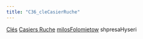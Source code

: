 ```yaml
---
title: "C36_cleCasierRuche"
---
```


[Clés](notes/equipements/cles/C_Clés.md) [Casiers Ruche](notes/equipements/consommables/C_CasierRuche.md) [milosFolomietow](notes/equipements/utilisateurs/milosFolomietow.md)
shpresaHyseri